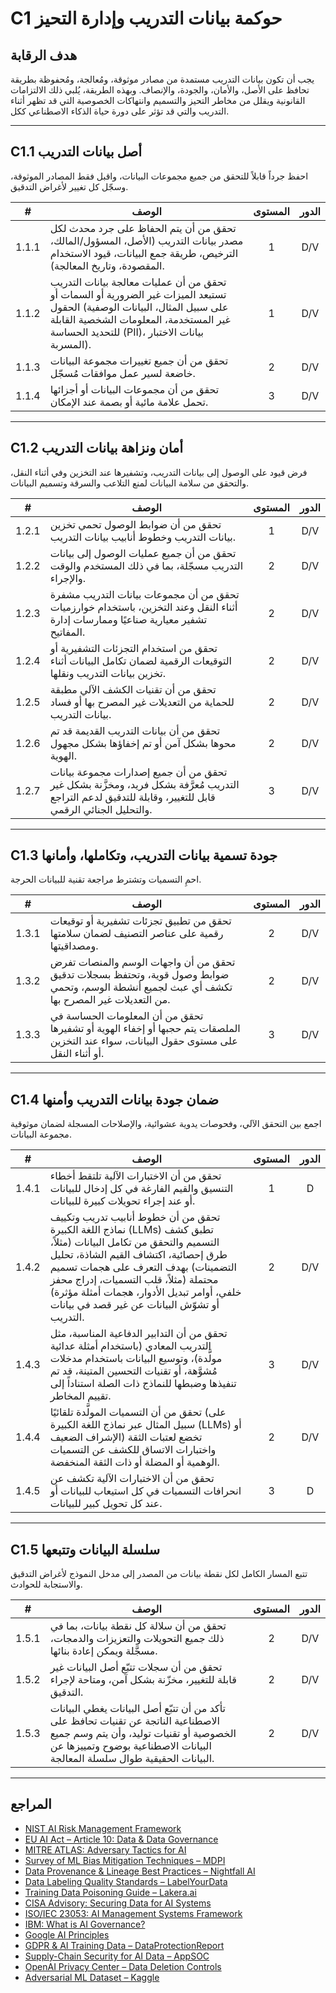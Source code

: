 # C1 حوكمة بيانات التدريب وإدارة التحيز

## هدف الرقابة

يجب أن تكون بيانات التدريب مستمدة من مصادر موثوقة، ومُعالجة، ومُحفوظة بطريقة تحافظ على الأصل، والأمان، والجودة، والإنصاف. وبهذه الطريقة، يُلبي ذلك الالتزامات القانونية ويقلل من مخاطر التحيز والتسميم وانتهاكات الخصوصية التي قد تظهر أثناء التدريب والتي قد تؤثر على دورة حياة الذكاء الاصطناعي ككل.

---

## C1.1 أصل بيانات التدريب

احفظ جرداً قابلاً للتحقق من جميع مجموعات البيانات، واقبل فقط المصادر الموثوقة، وسجّل كل تغيير لأغراض التدقيق.

|   #   | الوصف                                                                                                                                                                                                                | المستوى | الدور |
| :---: | -------------------------------------------------------------------------------------------------------------------------------------------------------------------------------------------------------------------- | :-----: | :---: |
| 1.1.1 | تحقق من أن يتم الحفاظ على جرد محدث لكل مصدر بيانات التدريب (الأصل، المسؤول/المالك، الترخيص، طريقة جمع البيانات، قيود الاستخدام المقصودة، وتاريخ المعالجة).                                                           |    1    |  D/V  |
| 1.1.2 | تحقق من أن عمليات معالجة بيانات التدريب تستبعد الميزات غير الضرورية أو السمات أو الحقول (على سبيل المثال، البيانات الوصفية غير المستخدمة، المعلومات الشخصية القابلة للتحديد الحساسة (PII)، بيانات الاختبار المسربة). |    1    |  D/V  |
| 1.1.3 | تحقق من أن جميع تغييرات مجموعة البيانات خاضعة لسير عمل موافقات مُسجّل.                                                                                                                                               |    2    |  D/V  |
| 1.1.4 | تحقق من أن مجموعات البيانات أو أجزائها تحمل علامة مائية أو بصمة عند الإمكان.                                                                                                                                         |    3    |  D/V  |

---

## C1.2 أمان ونزاهة بيانات التدريب

فرض قيود على الوصول إلى بيانات التدريب، وتشفيرها عند التخزين وفي أثناء النقل، والتحقق من سلامة البيانات لمنع التلاعب والسرقة وتسميم البيانات.

|   #   | الوصف                                                                                                                                                  | المستوى | الدور |
| :---: | ------------------------------------------------------------------------------------------------------------------------------------------------------ | :-----: | :---: |
| 1.2.1 | تحقق من أن ضوابط الوصول تحمي تخزين بيانات التدريب وخطوط أنابيب بيانات التدريب.                                                                         |    1    |  D/V  |
| 1.2.2 | تحقق من أن جميع عمليات الوصول إلى بيانات التدريب مسجّلة، بما في ذلك المستخدم والوقت والإجراء.                                                          |    2    |  D/V  |
| 1.2.3 | تحقق من أن مجموعات بيانات التدريب مشفرة أثناء النقل وعند التخزين، باستخدام خوارزميات تشفير معيارية صناعيًا وممارسات إدارة المفاتيح.                    |    2    |  D/V  |
| 1.2.4 | تحقق من استخدام التجزئات التشفيرية أو التوقيعات الرقمية لضمان تكامل البيانات أثناء تخزين بيانات التدريب ونقلها.                                        |    2    |  D/V  |
| 1.2.5 | تحقق من أن تقنيات الكشف الآلي مطبقة للحماية من التعديلات غير المصرح بها أو فساد بيانات التدريب.                                                        |    2    |  D/V  |
| 1.2.6 | تحقق من أن بيانات التدريب القديمة قد تم محوها بشكل آمن أو تم إخفاؤها بشكل مجهول الهوية.                                                                |    2    |  D/V  |
| 1.2.7 | تحقق من أن جميع إصدارات مجموعة بيانات التدريب مُعرَّفة بشكل فريد، ومخزَّنة بشكل غير قابل للتغيير، وقابلة للتدقيق لدعم التراجع والتحليل الجنائي الرقمي. |    3    |  D/V  |

---

## C1.3 جودة تسمية بيانات التدريب، وتكاملها، وأمانها

احمِ التسميات وتشترط مراجعة تقنية للبيانات الحرجة.

|   #   | الوصف                                                                                                                                        | المستوى | الدور |
| :---: | -------------------------------------------------------------------------------------------------------------------------------------------- | :-----: | :---: |
| 1.3.1 | تحقق من تطبيق تجزئات تشفيرية أو توقيعات رقمية على عناصر التصنيف لضمان سلامتها ومصداقيتها.                                                    |    2    |  D/V  |
| 1.3.2 | تحقق من أن واجهات الوسم والمنصات تفرض ضوابط وصول قوية، وتحتفظ بسجلات تدقيق تكشف أي عبث لجميع أنشطة الوسم، وتحمي من التعديلات غير المصرح بها. |    2    |  D/V  |
| 1.3.3 | تحقق من أن المعلومات الحساسة في الملصقات يتم حجبها أو إخفاء الهوية أو تشفيرها على مستوى حقول البيانات، سواء عند التخزين أو أثناء النقل.      |    3    |  D/V  |

---

## C1.4 ضمان جودة بيانات التدريب وأمنها

اجمع بين التحقق الآلي، وفحوصات يدوية عشوائية، والإصلاحات المسجلة لضمان موثوقية مجموعة البيانات.

|   #   | الوصف                                                                                                                                                                                                                                                                                                                                  | المستوى | الدور |
| :---: | -------------------------------------------------------------------------------------------------------------------------------------------------------------------------------------------------------------------------------------------------------------------------------------------------------------------------------------- | :-----: | :---: |
| 1.4.1 | تحقق من أن الاختبارات الآلية تلتقط أخطاء التنسيق والقيم الفارغة في كل إدخال للبيانات أو عند إجراء تحويلات كبيرة للبيانات.                                                                                                                                                                                                              |    1    |   D   |
| 1.4.2 | تحقق من أن خطوط أنابيب تدريب وتكييف نماذج اللغة الكبيرة (LLMs) تطبق كشف التسميم والتحقق من تكامل البيانات (مثلاً، طرق إحصائية، اكتشاف القيم الشاذة، تحليل التضمينات) بهدف التعرف على هجمات تسميم محتملة (مثلاً، قلب التسميات، إدراج محفز خلفي، أوامر تبديل الأدوار، هجمات أمثلة مؤثرة) أو تشوّش البيانات عن غير قصد في بيانات التدريب. |    2    |  D/V  |
| 1.4.3 | تحقق من أن التدابير الدفاعية المناسبة، مثل التدريب المعادي (باستخدام أمثلة عدائية مولَّدة)، وتوسيع البيانات باستخدام مدخلات مُشوَّهة، أو تقنيات التحسين المتينة، قد تم تنفيذها وضبطها للنماذج ذات الصلة استناداً إلى تقييم المخاطر.                                                                                                    |    3    |  D/V  |
| 1.4.4 | تحقق من أن التسميات المولَّدة تلقائيًا (على سبيل المثال عبر نماذج اللغة الكبيرة (LLMs) أو الإشراف الضعيف) تخضع لعتبات الثقة واختبارات الاتساق للكشف عن التسميات الوهمية أو المضلة أو ذات الثقة المنخفضة.                                                                                                                               |    2    |  D/V  |
| 1.4.5 | تحقق من أن الاختبارات الآلية تكشف عن انحرافات التسميات في كل استيعاب للبيانات أو عند كل تحويل كبير للبيانات.                                                                                                                                                                                                                           |    3    |   D   |

---

## C1.5 سلسلة البيانات وتتبعها

تتبع المسار الكامل لكل نقطة بيانات من المصدر إلى مدخل النموذج لأغراض التدقيق والاستجابة للحوادث.

|   #   | الوصف                                                                                                                                                                                                      | المستوى | الدور |
| :---: | ---------------------------------------------------------------------------------------------------------------------------------------------------------------------------------------------------------- | :-----: | :---: |
| 1.5.1 | تحقق من أن سلالة كل نقطة بيانات، بما في ذلك جميع التحويلات والتعزيزات والدمجات، مسجَّلة ويمكن إعادة بنائها.                                                                                                |    2    |  D/V  |
| 1.5.2 | تحقق من أن سجلات تتبّع أصل البيانات غير قابلة للتغيير، مخزّنة بشكل آمن، ومتاحة لإجراء التدقيق.                                                                                                             |    2    |  D/V  |
| 1.5.3 | تأكد من أن تتبّع أصل البيانات يغطي البيانات الاصطناعية الناتجة عن تقنيات تحافظ على الخصوصية أو تقنيات توليد، وأن يتم وسم جميع البيانات الاصطناعية بوضوح وتمييزها عن البيانات الحقيقية طوال سلسلة المعالجة. |    2    |  D/V  |

---

## المراجع

* [NIST AI Risk Management Framework](https://www.nist.gov/itl/ai-risk-management-framework)
* [EU AI Act – Article 10: Data & Data Governance](https://artificialintelligenceact.eu/article/10/)
* [MITRE ATLAS: Adversary Tactics for AI](https://atlas.mitre.org/)
* [Survey of ML Bias Mitigation Techniques – MDPI](https://www.mdpi.com/2673-6470/4/1/1)
* [Data Provenance & Lineage Best Practices – Nightfall AI](https://www.nightfall.ai/ai-security-101/data-provenance-and-lineage)
* [Data Labeling Quality Standards – LabelYourData](https://labelyourdata.com/articles/data-labeling-quality-and-how-to-measure-it)
* [Training Data Poisoning Guide – Lakera.ai](https://www.lakera.ai/blog/training-data-poisoning)
* [CISA Advisory: Securing Data for AI Systems](https://www.cisa.gov/news-events/cybersecurity-advisories/aa25-142a)
* [ISO/IEC 23053: AI Management Systems Framework](https://www.iso.org/sectors/it-technologies/ai)
* [IBM: What is AI Governance?](https://www.ibm.com/think/topics/ai-governance)
* [Google AI Principles](https://ai.google/principles/)
* [GDPR & AI Training Data – DataProtectionReport](https://www.dataprotectionreport.com/2024/08/recent-regulatory-developments-in-training-artificial-intelligence-ai-models-under-the-gdpr/)
* [Supply-Chain Security for AI Data – AppSOC](https://www.appsoc.com/blog/ai-is-the-new-frontier-of-supply-chain-security)
* [OpenAI Privacy Center – Data Deletion Controls](https://privacy.openai.com/policies?modal=take-control)
* [Adversarial ML Dataset – Kaggle](https://www.kaggle.com/datasets/cnrieiit/adversarial-machine-learning-dataset)

